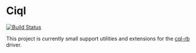 # Ciql

[![Build Status](https://travis-ci.org/Nulu/ciql.png?branch=master)](https://travis-ci.org/Nulu/ciql)

This project is currently small support utilities and extensions for the [cql-rb](https://github.com/iconara/cql-rb) driver.
